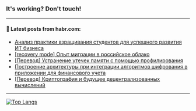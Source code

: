 ### It's working? Don't touch!

---
<!--
#### 🛠️ Technical stack:

![C++](https://img.shields.io/badge/C++-informational?logo=c%2B%2B&style=flat&logoColor=white&color=9C033A)
![Java](https://img.shields.io/badge/Java-informational?logo=java&style=flat&logoColor=white&color=007396)
![Kotlin](https://img.shields.io/badge/Kotlin-informational?logo=Kotlin&style=flat&logoColor=white&color=0095D5)
![JS](https://img.shields.io/badge/JS-informational?logo=javaScript&style=flat&logoColor=black&color=F7Df1E) <br>
![HTML5](https://img.shields.io/badge/HTML5-informational?logo=html5&style=flat&logoColor=white&color=E34F26)
![CSS3](https://img.shields.io/badge/CSS3-informational?logo=css3&style=flat&logoColor=white&color=157286)
![Sass](https://img.shields.io/badge/Saas-informational?logo=sass&style=flat&logoColor=white&color=hotpink)
![PHP](https://img.shields.io/badge/PHP-informational?logo=php&style=flat&logoColor=white&color=777BB4) <br>
![WebPAck](https://img.shields.io/badge/WebPack-informational?logo=webPack&style=flat&logoColor=white&color=FF6F00)
![Bootstrap](https://img.shields.io/badge/Bootstrap-informational?logo=Bootstrap&style=flat&logoColor=white&color=7952B3)
![MySQL](https://img.shields.io/badge/MySQL-informational?logo=MySQL&style=flat&logoColor=white&color=00f) <br>
![NodeJS](https://img.shields.io/badge/NodeJS-informational?logo=node.js&style=flat&logoColor=white&color=43853D)
![Spring](https://img.shields.io/badge/Spring-informational?logo=Spring&style=flat&logoColor=white&color=0A9EDC)
![Angular](https://img.shields.io/badge/Vue-informational?logo=vue.js&style=flat&logoColor=white&color=red)
![Git](https://img.shields.io/badge/Git-informational?logo=git&style=flat&logoColor=white&color=darkorange)

___
-->

#### 💬 Latest posts from habr.com:

<!-- BLOG-POST-LIST:START -->
- [Анализ практики взращивания студентов для успешного развития ИТ бизнеса](https://habr.com/ru/post/680582/?utm_source=habrahabr&utm_medium=rss&utm_campaign=680582)
- [[recovery mode] Опыт миграции в российское облако](https://habr.com/ru/post/680678/?utm_source=habrahabr&utm_medium=rss&utm_campaign=680678)
- [[Перевод] Устранение утечек памяти с помощью профилирования](https://habr.com/ru/post/679870/?utm_source=habrahabr&utm_medium=rss&utm_campaign=679870)
- [Построение архитектуры при интеграции алгоритмов шифрования в приложении для финансового учета](https://habr.com/ru/post/680660/?utm_source=habrahabr&utm_medium=rss&utm_campaign=680660)
- [[Перевод] Криптография и будущее децентрализованных вычислений](https://habr.com/ru/post/680650/?utm_source=habrahabr&utm_medium=rss&utm_campaign=680650)
<!-- BLOG-POST-LIST:END -->

---

[![Top Langs](https://github-readme-stats.vercel.app/api/top-langs/?username=zloylis&layout=compact&hide_border=true&theme=dracula)](https://github.com/zloylis)

